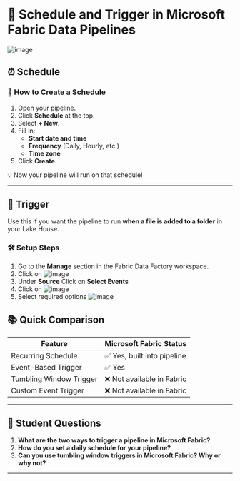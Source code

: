 # 🔄 Schedule and Trigger in Microsoft Fabric Data Pipelines

![image](https://github.com/user-attachments/assets/b436fca8-86a3-4030-8616-3be9dd8f3671)

## ⏰ Schedule

### 🔧 How to Create a Schedule

1. Open your pipeline.
2. Click **Schedule** at the top.
3. Select **+ New**.
4. Fill in:
   - **Start date and time**
   - **Frequency** (Daily, Hourly, etc.)
   - **Time zone**
5. Click **Create**.

💡 Now your pipeline will run on that schedule!

---

## 📁 Trigger

Use this if you want the pipeline to run **when a file is added to a folder** in your Lake House.

### 🛠 Setup Steps

1. Go to the **Manage** section in the Fabric Data Factory workspace.
2. Click on ![image](https://github.com/user-attachments/assets/068b3e07-8f63-42ad-9ebb-0e9a67940188)
3. Under **Source** Click on **Select Events**
4. Click on ![image](https://github.com/user-attachments/assets/087bc030-a1ee-439a-aa7f-18310ae2413f)
5. Select required options
![image](https://github.com/user-attachments/assets/8576acb9-15b5-4407-bf39-4137f64c47df)

## 📚 Quick Comparison

| Feature                     | Microsoft Fabric Status         |
|----------------------------|---------------------------------|
| Recurring Schedule         | ✅ Yes, built into pipeline     |
| Event-Based Trigger        | ✅ Yes                          |
| Tumbling Window Trigger    | ❌ Not available in Fabric      |
| Custom Event Trigger       | ❌ Not available in Fabric      |


---

## 💬 Student Questions

1. **What are the two ways to trigger a pipeline in Microsoft Fabric?**
2. **How do you set a daily schedule for your pipeline?**
3. **Can you use tumbling window triggers in Microsoft Fabric? Why or why not?**

---

